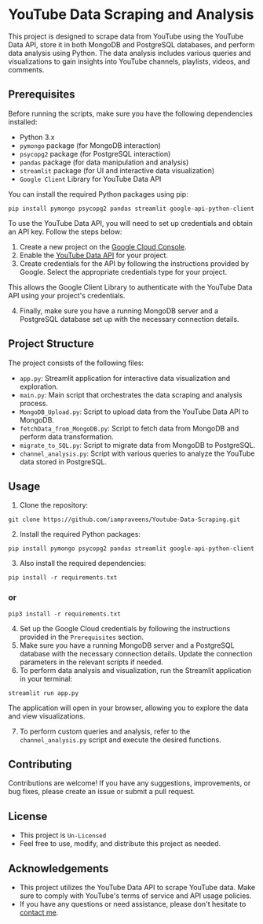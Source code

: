 # YouTube Data Scraping and Analysis

This project is designed to scrape data from YouTube using the YouTube Data API, store it in both MongoDB and PostgreSQL databases, and perform data analysis using Python. The data analysis includes various queries and visualizations to gain insights into YouTube channels, playlists, videos, and comments.

## Prerequisites

Before running the scripts, make sure you have the following dependencies installed:

- Python 3.x
- `pymongo` package (for MongoDB interaction)
- `psycopg2` package (for PostgreSQL interaction)
- `pandas` package (for data manipulation and analysis)
- `streamlit` package (for UI and interactive data visualization)
- `Google Client` Library for YouTube Data API

You can install the required Python packages using pip:
```
pip install pymongo psycopg2 pandas streamlit google-api-python-client
```

To use the YouTube Data API, you will need to set up credentials and obtain an API key. Follow the steps below:

1. Create a new project on the [Google Cloud Console](https://console.cloud.google.com/).
2. Enable the [YouTube Data API](https://console.cloud.google.com/apis/library) for your project.
3. Create credentials for the API by following the instructions provided by Google. Select the appropriate credentials type for your project.

This allows the Google Client Library to authenticate with the YouTube Data API using your project's credentials.

4. Finally, make sure you have a running MongoDB server and a PostgreSQL database set up with the necessary connection details.

## Project Structure

The project consists of the following files:

- `app.py`: Streamlit application for interactive data visualization and exploration.
- `main.py`: Main script that orchestrates the data scraping and analysis process.
- `MongoDB_Upload.py`: Script to upload data from the YouTube Data API to MongoDB.
- `fetchData_from_MongoDB.py`: Script to fetch data from MongoDB and perform data transformation.
- `migrate_to_SQL.py`: Script to migrate data from MongoDB to PostgreSQL.
- `channel_analysis.py`: Script with various queries to analyze the YouTube data stored in PostgreSQL.

## Usage

1. Clone the repository:
```
git clone https://github.com/iampraveens/Youtube-Data-Scraping.git
```
2. Install the required Python packages:
```
pip install pymongo psycopg2 pandas streamlit google-api-python-client
```
3. Also install the required dependencies:
```
pip install -r requirements.txt
```
### or

```
pip3 install -r requirements.txt
```
4. Set up the Google Cloud credentials by following the instructions provided in the `Prerequisites` section.
5. Make sure you have a running MongoDB server and a PostgreSQL database with the necessary connection details. Update the connection parameters in the relevant scripts if needed.
6. To perform data analysis and visualization, run the Streamlit application in your terminal:

```
streamlit run app.py
```
The application will open in your browser, allowing you to explore the data and view visualizations.

7. To perform custom queries and analysis, refer to the `channel_analysis.py` script and execute the desired functions.

## Contributing

Contributions are welcome! If you have any suggestions, improvements, or bug fixes, please create an issue or submit a pull request.

## License

- This project is `Un-Licensed`
- Feel free to use, modify, and distribute this project as needed.

## Acknowledgements

- This project utilizes the YouTube Data API to scrape YouTube data. Make sure to comply with YouTube's terms of service and API usage policies.
- If you have any questions or need assistance, please don't hesitate to [contact me](https://www.linkedin.com/in/iampraveens/).

